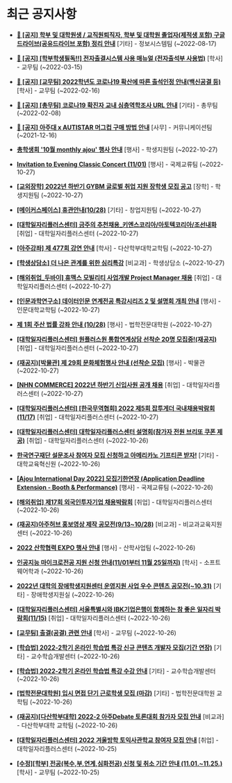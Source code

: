 # 최근 공지사항

* **[📌 [공지] 학부 및 대학원생 / 교직원퇴직자, 학부 및 대학원 졸업자(제적생 포함) 구글드라이브(공유드라이브 포함) 정리 안내](http://ajou.ac.kr/kr/ajou/notice.do?mode=view&amp;articleNo=202858&amp;article.offset=0&amp;articleLimit=30)**
 [기타] - 정보시스템팀 (~2022-08-17)

* **[📌 [공지] [학부학생필독!!] 전자출결시스템 사용 매뉴얼 (전자출석부 사용법)](http://ajou.ac.kr/kr/ajou/notice.do?mode=view&amp;articleNo=192571&amp;article.offset=0&amp;articleLimit=30)**
 [학사] - 교무팀 (~2022-03-15)

* **[📌 [공지] [교무팀] 2022학년도 코로나19 확산에 따른 출석인정 안내(백신공결 등)](http://ajou.ac.kr/kr/ajou/notice.do?mode=view&amp;articleNo=180913&amp;article.offset=0&amp;articleLimit=30)**
 [학사] - 교무팀 (~2022-02-16)

* **[📌 [공지] [총무팀] 코로나19 확진자 교내 심층역학조사 URL 안내](http://ajou.ac.kr/kr/ajou/notice.do?mode=view&amp;articleNo=180493&amp;article.offset=0&amp;articleLimit=30)**
 [기타] - 총무팀 (~2022-02-08)

* **[📌 [공지] 아주대 x AUTISTAR 머그컵 구매 방법 안내](http://ajou.ac.kr/kr/ajou/notice.do?mode=view&amp;articleNo=147976&amp;article.offset=0&amp;articleLimit=30)**
 [사무] - 커뮤니케이션팀 (~2021-12-16)

* **[총학생회 &#x27;10월 monthly ajou&#x27; 행사 안내](http://ajou.ac.kr/kr/ajou/notice.do?mode=view&amp;articleNo=205612&amp;article.offset=0&amp;articleLimit=30)**
 [행사] - 학생지원팀 (~2022-10-27)

* **[Invitation to Evening Classic Concert (11/01)](http://ajou.ac.kr/kr/ajou/notice.do?mode=view&amp;articleNo=205606&amp;article.offset=0&amp;articleLimit=30)**
 [행사] - 국제교류팀 (~2022-10-27)

* **[[교외장학] 2022년 하반기 GYBM 글로벌 취업 지원 장학생 모집 공고](http://ajou.ac.kr/kr/ajou/notice.do?mode=view&amp;articleNo=205604&amp;article.offset=0&amp;articleLimit=30)**
 [장학] - 학생지원팀 (~2022-10-27)

* **[[메이커스페이스] 휴관안내(10/28)](http://ajou.ac.kr/kr/ajou/notice.do?mode=view&amp;articleNo=205602&amp;article.offset=0&amp;articleLimit=30)**
 [기타] - 창업지원팀 (~2022-10-27)

* **[[대학일자리플러스센터] 금주의 추천채용_키엔스코리아/아토텍코리아/조선내화](http://ajou.ac.kr/kr/ajou/notice.do?mode=view&amp;articleNo=205601&amp;article.offset=0&amp;articleLimit=30)**
 [취업] - 대학일자리플러스센터 (~2022-10-27)

* **[[아주강좌] 제 477회 강연 안내](http://ajou.ac.kr/kr/ajou/notice.do?mode=view&amp;articleNo=205600&amp;article.offset=0&amp;articleLimit=30)**
 [학사] - 다산학부대학교학팀 (~2022-10-27)

* **[[학생상담소] 더 나은 관계를 위한 심리특강](http://ajou.ac.kr/kr/ajou/notice.do?mode=view&amp;articleNo=205598&amp;article.offset=0&amp;articleLimit=30)**
 [비교과] - 학생상담소 (~2022-10-27)

* **[[해외취업_두바이] 휴맥스 모빌리티 사업개발 Project Manager 채용](http://ajou.ac.kr/kr/ajou/notice.do?mode=view&amp;articleNo=205594&amp;article.offset=0&amp;articleLimit=30)**
 [취업] - 대학일자리플러스센터 (~2022-10-27)

* **[[인문과학연구소] 데이터인문 연계전공 특강시리즈 2 및 설명회 개최 안내](http://ajou.ac.kr/kr/ajou/notice.do?mode=view&amp;articleNo=205591&amp;article.offset=0&amp;articleLimit=30)**
 [행사] - 인문대학교학팀 (~2022-10-27)

* **[제 1회 주산 법률 강좌 안내 (10/28)](http://ajou.ac.kr/kr/ajou/notice.do?mode=view&amp;articleNo=205584&amp;article.offset=0&amp;articleLimit=30)**
 [행사] - 법학전문대학원 (~2022-10-27)

* **[[대학일자리플러스센터] 원플러스원 통합연계상담 선착순 20명 모집중!(재공지)](http://ajou.ac.kr/kr/ajou/notice.do?mode=view&amp;articleNo=205583&amp;article.offset=0&amp;articleLimit=30)**
 [취업] - 대학일자리플러스센터 (~2022-10-27)

* **[(재공지)[박물관] 제 29회 문화체험행사 안내 (선착순 모집)](http://ajou.ac.kr/kr/ajou/notice.do?mode=view&amp;articleNo=205581&amp;article.offset=0&amp;articleLimit=30)**
 [행사] - 박물관 (~2022-10-27)

* **[[NHN COMMERCE] 2022년 하반기 신입사원 공개 채용](http://ajou.ac.kr/kr/ajou/notice.do?mode=view&amp;articleNo=205580&amp;article.offset=0&amp;articleLimit=30)**
 [취업] - 대학일자리플러스센터 (~2022-10-27)

* **[[대학일자리플러스센터] [한국무역협회] 2022 제5회 잡투게더 국내채용박람회(11/17)](http://ajou.ac.kr/kr/ajou/notice.do?mode=view&amp;articleNo=205579&amp;article.offset=0&amp;articleLimit=30)**
 [취업] - 대학일자리플러스센터 (~2022-10-27)

* **[[대학일자리플러스센터] 대학일자리플러스센터 설명회(참가자 전원 브리또 쿠폰 제공)](http://ajou.ac.kr/kr/ajou/notice.do?mode=view&amp;articleNo=205573&amp;article.offset=0&amp;articleLimit=30)**
 [취업] - 대학일자리플러스센터 (~2022-10-26)

* **[한국연구재단 설문조사 참여자 모집 신청하고 아메리카노 기프티콘 받자!](http://ajou.ac.kr/kr/ajou/notice.do?mode=view&amp;articleNo=205569&amp;article.offset=0&amp;articleLimit=30)**
 [기타] - 대학교육혁신원 (~2022-10-26)

* **[[Ajou International Day 2022] 모집기한연장 (Application Deadline Extension - Booth &amp; Performance)](http://ajou.ac.kr/kr/ajou/notice.do?mode=view&amp;articleNo=205568&amp;article.offset=0&amp;articleLimit=30)**
 [행사] - 국제교류팀 (~2022-10-26)

* **[[해외취업] 제17회 외국인투자기업 채용박람회](http://ajou.ac.kr/kr/ajou/notice.do?mode=view&amp;articleNo=205564&amp;article.offset=0&amp;articleLimit=30)**
 [취업] - 대학일자리플러스센터 (~2022-10-26)

* **[(재공지)아주허브 홍보영상 제작 공모전(9/13~10/28)](http://ajou.ac.kr/kr/ajou/notice.do?mode=view&amp;articleNo=205560&amp;article.offset=0&amp;articleLimit=30)**
 [비교과] - 비교과교육지원센터 (~2022-10-26)

* **[2022 산학협력 EXPO 행사 안내](http://ajou.ac.kr/kr/ajou/notice.do?mode=view&amp;articleNo=205559&amp;article.offset=0&amp;articleLimit=30)**
 [행사] - 산학사업팀 (~2022-10-26)

* **[인공지능 마이크로전공 지원 신청 안내(11/01부터 11월 25일까지)](http://ajou.ac.kr/kr/ajou/notice.do?mode=view&amp;articleNo=205558&amp;article.offset=0&amp;articleLimit=30)**
 [학사] - 소프트웨어학과 (~2022-10-26)

* **[2022년 대학의 장애학생지원센터 운영지원 사업 우수 콘텐츠 공모전(~10.31)](http://ajou.ac.kr/kr/ajou/notice.do?mode=view&amp;articleNo=205556&amp;article.offset=0&amp;articleLimit=30)**
 [기타] - 장애학생지원실 (~2022-10-26)

* **[[대학일자리플러스센터] 서울특별시와 IBK기업은행이 함께하는 참 좋은 일자리 박람회(11/15)](http://ajou.ac.kr/kr/ajou/notice.do?mode=view&amp;articleNo=205555&amp;article.offset=0&amp;articleLimit=30)**
 [취업] - 대학일자리플러스센터 (~2022-10-26)

* **[[교무팀] 출결(공결) 관련 안내](http://ajou.ac.kr/kr/ajou/notice.do?mode=view&amp;articleNo=205552&amp;article.offset=0&amp;articleLimit=30)**
 [학사] - 교무팀 (~2022-10-26)

* **[[학습법] 2022-2학기 온라인 학습법 특강 신규 콘텐츠 개발자 모집(기간 연장)](http://ajou.ac.kr/kr/ajou/notice.do?mode=view&amp;articleNo=205542&amp;article.offset=0&amp;articleLimit=30)**
 [기타] - 교수학습개발센터 (~2022-10-26)

* **[[학습법] 2022-2학기 온라인 학습법 특강 수강 안내](http://ajou.ac.kr/kr/ajou/notice.do?mode=view&amp;articleNo=205541&amp;article.offset=0&amp;articleLimit=30)**
 [기타] - 교수학습개발센터 (~2022-10-26)

* **[[법학전문대학원] 입시 면접 단기 근로학생 모집 (마감)](http://ajou.ac.kr/kr/ajou/notice.do?mode=view&amp;articleNo=205540&amp;article.offset=0&amp;articleLimit=30)**
 [기타] - 법학전문대학원 교학팀 (~2022-10-26)

* **[(재공지)[다산학부대학] 2022-2 아주Debate 토론대회 참가자 모집 안내](http://ajou.ac.kr/kr/ajou/notice.do?mode=view&amp;articleNo=205535&amp;article.offset=0&amp;articleLimit=30)**
 [비교과] - 다산학부대학 교학팀 (~2022-10-26)

* **[[대학일자리플러스센터] 2022 겨울방학 토익사관학교 참여자 모집 안내](http://ajou.ac.kr/kr/ajou/notice.do?mode=view&amp;articleNo=205521&amp;article.offset=0&amp;articleLimit=30)**
 [취업] - 대학일자리플러스센터 (~2022-10-25)

* **[[수정][학부] 전공(복수,부,연계,심화전공) 신청 및 취소 기간 안내 (11.01.~11.25.)](http://ajou.ac.kr/kr/ajou/notice.do?mode=view&amp;articleNo=205519&amp;article.offset=0&amp;articleLimit=30)**
 [학사] - 교무팀 (~2022-10-25)
